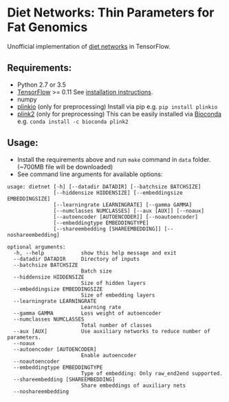 # Diet Networks: Thin Parameters for Fat Genomics

Unofficial implementation of [diet networks](http://openreview.net/forum?id=Sk-oDY9ge) in TensorFlow.

## Requirements:

- Python 2.7 or 3.5
- [TensorFlow](https://www.tensorflow.org) >= 0.11 See [installation instructions](https://www.tensorflow.org/versions/r0.11/get_started/os_setup.html#pip-installation).
- numpy
- [plinkio](https://pypi.python.org/pypi/plinkio) (only for preprocessing) Install via pip e.g. `pip install plinkio`
- [plink2](https://www.cog-genomics.org/plink2) (only for preprocessing) This can be easily installed via [Bioconda](http://bioconda.github.io) e.g. `conda install -c bioconda plink2`


## Usage:

- Install the requirements above and run `make` command in `data` folder. (~700MB file will be downloaded)
- See command line arguments for available options:

```
usage: dietnet [-h] [--datadir DATADIR] [--batchsize BATCHSIZE]
               [--hiddensize HIDDENSIZE] [--embeddingsize EMBEDDINGSIZE]
               [--learningrate LEARNINGRATE] [--gamma GAMMA]
               [--numclasses NUMCLASSES] [--aux [AUX]] [--noaux]
               [--autoencoder [AUTOENCODER]] [--noautoencoder]
               [--embeddingtype EMBEDDINGTYPE]
               [--shareembedding [SHAREEMBEDDING]] [--noshareembedding]

optional arguments:
  -h, --help            show this help message and exit
  --datadir DATADIR     Directory of inputs
  --batchsize BATCHSIZE
                        Batch size
  --hiddensize HIDDENSIZE
                        Size of hidden layers
  --embeddingsize EMBEDDINGSIZE
                        Size of embedding layers
  --learningrate LEARNINGRATE
                        Learning rate
  --gamma GAMMA         Loss weight of autoencoder
  --numclasses NUMCLASSES
                        Total number of classes
  --aux [AUX]           Use auxiliary networks to reduce number of parameters.
  --noaux
  --autoencoder [AUTOENCODER]
                        Enable autoencoder
  --noautoencoder
  --embeddingtype EMBEDDINGTYPE
                        Type of embedding: Only raw_end2end supported.
  --shareembedding [SHAREEMBEDDING]
                        Share embeddings of auxiliary nets
  --noshareembedding
```
